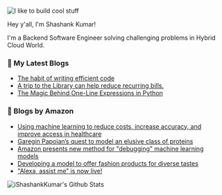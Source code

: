 ![I like to build cool stuff](https://res.cloudinary.com/dt8g3rhcy/image/upload/v1595929574/i_like_to_build_cool_shit._1_nzbwjh.png)

Hey y'all, I'm Shashank Kumar! 

I'm a Backend Software Engineer solving challenging problems in Hybrid Cloud World.

### 📕 My Latest Blogs
<!-- BLOG-POST-LIST:START -->
- [The habit of writing efficient code](https://medium.com/@ishashankkumar/the-habit-of-writing-efficient-code-153b05f04269?source=rss-d24dda280d5f------2)
- [A trip to the Library can help reduce recurring bills.](https://medium.com/swlh/a-trip-to-the-library-can-help-reduce-recurring-bills-23bca495cdf5?source=rss-d24dda280d5f------2)
- [The Magic Behind One-Line Expressions in Python](https://medium.com/swlh/the-magic-behind-one-line-expressions-in-python-816c10180c5c?source=rss-d24dda280d5f------2)
<!-- BLOG-POST-LIST:END -->

### 📕 Blogs by Amazon
<!-- AMAZON-BLOG-POST-LIST:START -->
- [Using machine learning to reduce costs, increase accuracy, and improve access in healthcare](https://www.amazon.science/research-awards/success-stories/using-machine-learning-to-reduce-costs-increase-accuracy-and-improve-access-in-healthcare)
- [Garegin Papoian’s quest to model an elusive class of proteins](https://www.amazon.science/research-awards/success-stories/garegin-papoians-quest-to-model-an-elusive-class-of-proteins)
- [Amazon presents new method for &quot;debugging&quot; machine learning models](https://www.amazon.science/blog/amazon-presents-new-method-for-debugging-machine-learning-models)
- [Developing a model to offer fashion products for diverse tastes](https://www.amazon.science/latest-news/developing-a-model-to-offer-fashion-products-that-cater-to-diverse-tastes)
- [&quot;Alexa, assist me” is now live!](https://www.amazon.science/blog/alexa-assist-me-is-now-live)
<!-- AMAZON-BLOG-POST-LIST:END -->



<img align="center" alt="iShashankKumar's Github Stats" src="https://github-readme-stats.vercel.app/api?username=ishashankkumar&show_icons=true&hide_border=true" />
